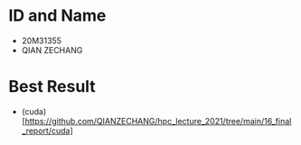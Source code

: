 # ID and Name
* 20M31355
* QIAN ZECHANG

# Best Result
* (cuda)[https://github.com/QIANZECHANG/hpc_lecture_2021/tree/main/16_final_report/cuda]

